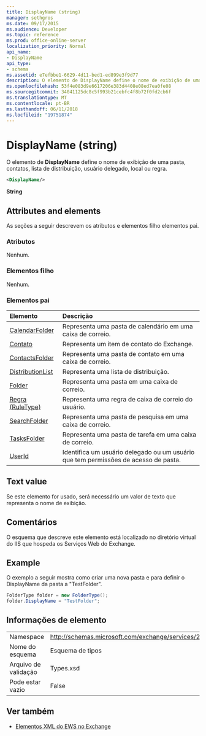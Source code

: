 ```yaml
---
title: DisplayName (string)
manager: sethgros
ms.date: 09/17/2015
ms.audience: Developer
ms.topic: reference
ms.prod: office-online-server
localization_priority: Normal
api_name:
- DisplayName
api_type:
- schema
ms.assetid: e7efbbe1-6629-4d11-bed1-ed899e3f9d77
description: O elemento de DisplayName define o nome de exibição de uma pasta, contatos, lista de distribuição, usuário delegado, local ou regra.
ms.openlocfilehash: 53f4e083d9e6617206e383d4408e08ed7ea0fe08
ms.sourcegitcommit: 34041125dc8c5f993b21cebfc4f8b72f0fd2cb6f
ms.translationtype: MT
ms.contentlocale: pt-BR
ms.lasthandoff: 06/11/2018
ms.locfileid: "19751874"
---
```

# <a name="displayname-string"></a>DisplayName (string)

O elemento de **DisplayName** define o nome de exibição de uma pasta, contatos, lista de distribuição, usuário delegado, local ou regra. 
  
```XML
<DisplayName/>
```

 **String**
## <a name="attributes-and-elements"></a>Attributes and elements

As seções a seguir descrevem os atributos e elementos filho elementos pai.
  
### <a name="attributes"></a>Atributos

Nenhum.
  
### <a name="child-elements"></a>Elementos filho

Nenhum.
  
### <a name="parent-elements"></a>Elementos pai

|**Elemento**|**Descrição**|
|:-----|:-----|
|[CalendarFolder](calendarfolder.md) <br/> |Representa uma pasta de calendário em uma caixa de correio.  <br/> |
|[Contato](contact.md) <br/> |Representa um item de contato do Exchange.  <br/> |
|[ContactsFolder](contactsfolder.md) <br/> |Representa uma pasta de contato em uma caixa de correio.  <br/> |
|[DistributionList](distributionlist.md) <br/> |Representa uma lista de distribuição.  <br/> |
|[Folder](folder.md) <br/> |Representa uma pasta em uma caixa de correio.  <br/> |
|[Regra (RuleType)](rule-ruletype.md) <br/> |Representa uma regra de caixa de correio do usuário.  <br/> |
|[SearchFolder](searchfolder.md) <br/> |Representa uma pasta de pesquisa em uma caixa de correio.  <br/> |
|[TasksFolder](tasksfolder.md) <br/> |Representa uma pasta de tarefa em uma caixa de correio.  <br/> |
|[UserId](userid.md) <br/> |Identifica um usuário delegado ou um usuário que tem permissões de acesso de pasta.  <br/> |
   
## <a name="text-value"></a>Text value

Se este elemento for usado, será necessário um valor de texto que representa o nome de exibição.
  
## <a name="remarks"></a>Comentários

O esquema que descreve este elemento está localizado no diretório virtual do IIS que hospeda os Serviços Web do Exchange.
  
## <a name="example"></a>Example

O exemplo a seguir mostra como criar uma nova pasta e para definir o DisplayName da pasta a "TestFolder".
  
```cs
FolderType folder = new FolderType();
folder.DisplayName = "TestFolder";
```

## <a name="element-information"></a>Informações de elemento

|||
|:-----|:-----|
|Namespace  <br/> |http://schemas.microsoft.com/exchange/services/2006/types  <br/> |
|Nome do esquema  <br/> |Esquema de tipos  <br/> |
|Arquivo de validação  <br/> |Types.xsd  <br/> |
|Pode estar vazio  <br/> |False  <br/> |
   
## <a name="see-also"></a>Ver também

- [Elementos XML do EWS no Exchange](ews-xml-elements-in-exchange.md)


